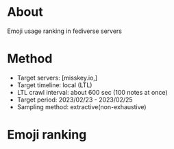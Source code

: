 # About
Emoji usage ranking in fediverse servers

# Method
- Target servers: [misskey.io,]
- Target timeline: local (LTL)
- LTL crawl interval: about 600 sec (100 notes at once)
- Target period: 2023/02/23 - 2023/02/25
- Sampling method: extractive(non-exhaustive)

# Emoji ranking

